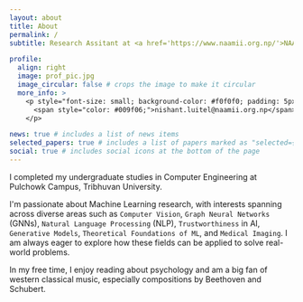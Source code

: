 ```yaml
---
layout: about
title: About
permalink: /
subtitle: Research Assitant at <a href='https://www.naamii.org.np/'>NAAMII</a>. Contacts. Motto. Etc.

profile:
  align: right
  image: prof_pic.jpg
  image_circular: false # crops the image to make it circular
  more_info: >
    <p style="font-size: small; background-color: #f0f0f0; padding: 5px; display: inline-block;">
      <span style="color: #009f06;">nishant.luitel@naamii.org.np</span>
    </p>

news: true # includes a list of news items
selected_papers: true # includes a list of papers marked as "selected={true}"
social: true # includes social icons at the bottom of the page
---
```


I completed my undergraduate studies in Computer Engineering at Pulchowk Campus, Tribhuvan University.

I'm passionate about Machine Learning research, with interests spanning across diverse areas such as `Computer Vision`, `Graph Neural Networks` (GNNs), `Natural Language Processing` (NLP), `Trustworthiness` in AI, `Generative Models`, `Theoretical Foundations of ML`, and `Medical Imaging`. I am always eager to explore how these fields can be applied to solve real-world problems.

In my free time, I enjoy reading about psychology and am a big fan of western classical music, especially compositions by Beethoven and Schubert.
